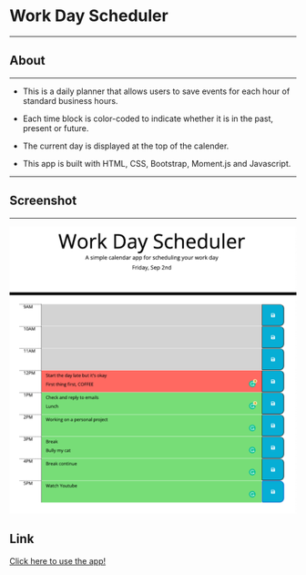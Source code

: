 # Work Day Scheduler

---

## About

---

- This is a daily planner that allows users to save events for each hour of standard business hours.

- Each time block is color-coded to indicate whether it is in the past, present or future.
- The current day is displayed at the top of the calender.
- This app is built with HTML, CSS, Bootstrap, Moment.js and Javascript.

---

## Screenshot

---

![The following images show the web application's appearance and functionality:](./images/planner.png)

## Link

[Click here to use the app!](https://daisyle0203.github.io/work-day-scheduler/)
